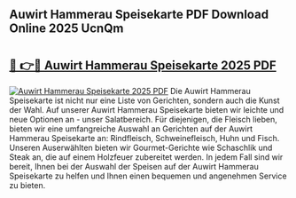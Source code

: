 ## Auwirt Hammerau Speisekarte PDF Download Online 2025 UcnQm

# <h2><a href="http://gcbo6ul.nevu.top/?p=Auwirt+Hammerau+Speisekarte">🔗 👉🔴 Auwirt Hammerau Speisekarte 2025 PDF</a></h2>

[![Auwirt Hammerau Speisekarte 2025 PDF](https://i.imgur.com/dBaPXMq.png)](http://gcbo6ul.nevu.top/?p=Auwirt+Hammerau+Speisekarte)
Die Auwirt Hammerau Speisekarte ist nicht nur eine Liste von Gerichten, sondern auch die Kunst der Wahl. Auf unserer Auwirt Hammerau Speisekarte bieten wir leichte und neue Optionen an - unser Salatbereich. Für diejenigen, die Fleisch lieben, bieten wir eine umfangreiche Auswahl an Gerichten auf der Auwirt Hammerau Speisekarte an: Rindfleisch, Schweinefleisch, Huhn und Fisch. Unseren Auserwählten bieten wir Gourmet-Gerichte wie Schaschlik und Steak an, die auf einem Holzfeuer zubereitet werden. In jedem Fall sind wir bereit, Ihnen bei der Auswahl der Speisen auf der Auwirt Hammerau Speisekarte zu helfen und Ihnen einen bequemen und angenehmen Service zu bieten.
